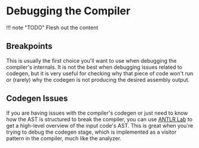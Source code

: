 # Debugging the Compiler

!!! note "TODO"
    Flesh out the content

## Breakpoints
This is usually the first choice you'll want to use when debugging the compiler's internals. It is not the best when debugging issues related to codegen, but it is very useful for checking why that piece of code won't run or (rarely) why the codegen is not producing the desired assembly output.

## Codegen Issues
If you are having issues with the compiler's codegen or just need to know how the AST is structured to break the compiler, you can use [ANTLR Lab](https://lab.antlr.org) to get a high-level overview of the input code's AST. This is great when you're trying to debug the codegen stage, which is implemented as a visitor pattern in the compiler, much like the analyzer.
